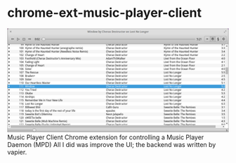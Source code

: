chrome-ext-music-player-client
==============================

![image](https://raw.githubusercontent.com/asonix/chrome-ext-music-player-client/master/ex.png "Screenshot")
Music Player Client Chrome extension for controlling a Music Player Daemon (MPD)
All I did was improve the UI; the backend was written by vapier.
